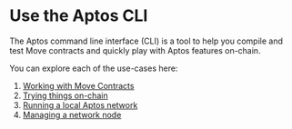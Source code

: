 # Use the Aptos CLI

The Aptos command line interface (CLI) is a tool to help you compile and test Move contracts and quickly play with Aptos features on-chain.

You can explore each of the use-cases here:

1. [Working with Move Contracts](./working-with-move-contracts.md)
2. [Trying things on-chain](./trying-things-on-chain.md)
3. [Running a local Aptos network](./running-a-local-network.md)
4. [Managing a network node](./managing-a-network-node.md)

